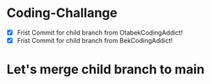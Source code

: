 # Coding-Challange

- [x] Frist Commit for child branch from OtabekCodingAddict!
- [x] Frist Commit for child branch from BekCodingAddict!

# Let's merge child branch to main

